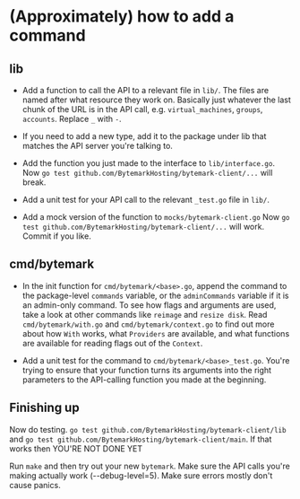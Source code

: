 (Approximately) how to add a command
====================================

lib
----

* Add a function to call the API to a relevant file in `lib/`. The
  files are named after what resource they work on. Basically just
  whatever the last chunk of the URL is in the API call, e.g.
  `virtual_machines`, `groups`, `accounts`. Replace `_` with `-`.

* If you need to add a new type, add it to the package under lib 
  that matches the API server you're talking to.

* Add the function you just made to the interface to
  `lib/interface.go`. Now 
  `go test github.com/BytemarkHosting/bytemark-client/...` will break.

* Add a unit test for your API call to the relevant `_test.go` file
  in `lib/`.

* Add a mock version of the function to `mocks/bytemark-client.go`
  Now `go test github.com/BytemarkHosting/bytemark-client/...` will work.
  Commit if you like.

cmd/bytemark
------------

* In the init function for `cmd/bytemark/<base>.go`, append the command to
  the package-level `commands` variable, or the `adminCommands` variable if
  it is an admin-only command. To see how flags and arguments are used, take
  a look at other commands like `reimage` and `resize disk`. Read 
  `cmd/bytemark/with.go` and `cmd/bytemark/context.go` to find out more about
  how `With` works, what `Providers` are available, and what functions are
  available for reading flags out of the `Context`.

* Add a unit test for the command to `cmd/bytemark/<base>_test.go`. You're
  trying to ensure that your function turns its arguments into the
  right parameters to the API-calling function you made at the
  beginning.

Finishing up
------------

Now do testing. `go test github.com/BytemarkHosting/bytemark-client/lib` and
`go test github.com/BytemarkHosting/bytemark-client/main`. If that works then YOU'RE NOT DONE YET

Run `make` and then try out your new `bytemark`. Make sure the API
calls you're making actually work (--debug-level=5). Make sure errors
mostly don't cause panics.
